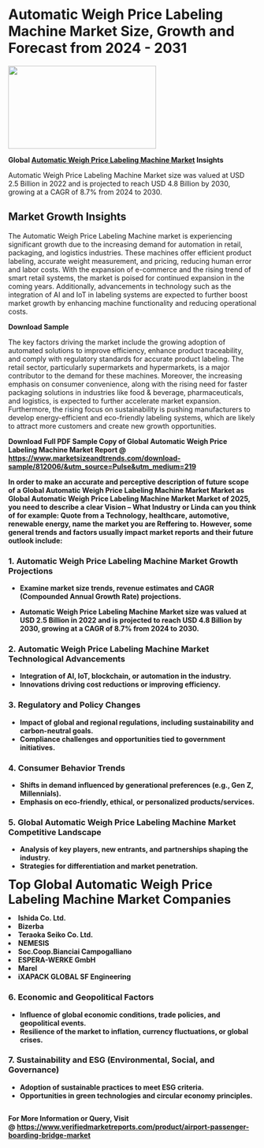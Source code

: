 <H1>Automatic Weigh Price Labeling Machine Market Size, Growth and Forecast from 2024 - 2031</H1><img class="aligncenter size-medium wp-image-584254" src="https://thirdeyenews.in/wp-content/uploads/2024/09/Global-Market-Research-300x168.jpeg" alt="" width="300" height="168" /><p><strong>Global&nbsp;<a href="https://www.marketsizeandtrends.com/download-sample/812006/&amp;utm_source=Pulse&amp;utm_medium=219">Automatic Weigh Price Labeling Machine Market</a> Insights</strong></p><p>Automatic Weigh Price Labeling Machine Market size was valued at USD 2.5 Billion in 2022 and is projected to reach USD 4.8 Billion by 2030, growing at a CAGR of 8.7% from 2024 to 2030.</p><p><h2>Market Growth Insights</h2> <p>The Automatic Weigh Price Labeling Machine market is experiencing significant growth due to the increasing demand for automation in retail, packaging, and logistics industries. These machines offer efficient product labeling, accurate weight measurement, and pricing, reducing human error and labor costs. With the expansion of e-commerce and the rising trend of smart retail systems, the market is poised for continued expansion in the coming years. Additionally, advancements in technology such as the integration of AI and IoT in labeling systems are expected to further boost market growth by enhancing machine functionality and reducing operational costs.</p> <p><strong>Download Sample</strong></p> <p>The key factors driving the market include the growing adoption of automated solutions to improve efficiency, enhance product traceability, and comply with regulatory standards for accurate product labeling. The retail sector, particularly supermarkets and hypermarkets, is a major contributor to the demand for these machines. Moreover, the increasing emphasis on consumer convenience, along with the rising need for faster packaging solutions in industries like food & beverage, pharmaceuticals, and logistics, is expected to further accelerate market expansion. Furthermore, the rising focus on sustainability is pushing manufacturers to develop energy-efficient and eco-friendly labeling systems, which are likely to attract more customers and create new growth opportunities.</p> <p><strong></p><p><span class=""><strong>Download Full PDF Sample Copy of Global Automatic Weigh Price Labeling Machine Market Report</strong> @ <a href="https://www.marketsizeandtrends.com/download-sample/812006/&amp;utm_source=Pulse&amp;utm_medium=219" target="_blank">https://www.marketsizeandtrends.com/download-sample/812006/&amp;utm_source=Pulse&amp;utm_medium=219</a></span></p><p>In order to make an accurate and perceptive description of future scope of a Global&nbsp;Automatic Weigh Price Labeling Machine Market Market as Global&nbsp;Automatic Weigh Price Labeling Machine Market Market of 2025, you need to describe a clear Vision &ndash; What Industry or Linda can you think of for example: Quote from a Technology, healthcare, automotive, renewable energy, name the market you are Reffering to. However, some general trends and factors usually impact market reports and their future outlook include:</p><h3>1.&nbsp;<strong>Automatic Weigh Price Labeling Machine Market Growth Projections</strong></h3><ul><li>Examine market size trends, revenue estimates and CAGR (Compounded Annual Growth Rate) projections.</li><li><p>Automatic Weigh Price Labeling Machine Market size was valued at USD 2.5 Billion in 2022 and is projected to reach USD 4.8 Billion by 2030, growing at a CAGR of 8.7% from 2024 to 2030.</p></li></ul><h3>2.&nbsp;<strong>Automatic Weigh Price Labeling Machine Market Technological Advancements</strong></h3><ul><li>Integration of AI, IoT, blockchain, or automation in the industry.</li><li>Innovations driving cost reductions or improving efficiency.</li></ul><h3>3.&nbsp;<strong>Regulatory and Policy Changes</strong></h3><ul><li>Impact of global and regional regulations, including sustainability and carbon-neutral goals.</li><li>Compliance challenges and opportunities tied to government initiatives.</li></ul><h3>4.&nbsp;<strong>Consumer Behavior Trends</strong></h3><ul><li>Shifts in demand influenced by generational preferences (e.g., Gen Z, Millennials).</li><li>Emphasis on eco-friendly, ethical, or personalized products/services.</li></ul><h3>5.&nbsp;<strong>Global Automatic Weigh Price Labeling Machine Market Competitive Landscape</strong></h3><ul><li>Analysis of key players, new entrants, and partnerships shaping the industry.</li><li>Strategies for differentiation and market penetration.</li></ul><p data-pm-slice="1 1 []"><span style="color: inherit; font-family: inherit; font-size: 25px;">Top Global Automatic Weigh Price Labeling Machine Market Companies</span></p><div class="" data-test-id=""><p><li>lshida Co. Ltd.</li><li> Bizerba</li><li> Teraoka Seiko Co. Ltd.</li><li> NEMESIS</li><li> Soc.Coop.Bianciai Campogalliano</li><li> ESPERA-WERKE GmbH</li><li> Marel</li><li> iXAPACK GLOBAL SF Engineering</li></p></div><h3>6.&nbsp;<strong>Economic and Geopolitical Factors</strong></h3><ul><li>Influence of global economic conditions, trade policies, and geopolitical events.</li><li>Resilience of the market to inflation, currency fluctuations, or global crises.</li></ul><h3>7.&nbsp;<strong>Sustainability and ESG (Environmental, Social, and Governance)</strong></h3><ul><li>Adoption of sustainable practices to meet ESG criteria.</li><li>Opportunities in green technologies and circular economy principles.</li></ul><h2><strong style="font-size: 14px;">For More Information or Query, Visit @&nbsp;</strong><a style="background-color: #ffffff; font-size: 14px;" href="https://www.marketsizeandtrends.com/report/automatic-weigh-price-labeling-machine-market/" target="_blank">https://www.verifiedmarketreports.com/product/airport-passenger-boarding-bridge-market</a></h2>
